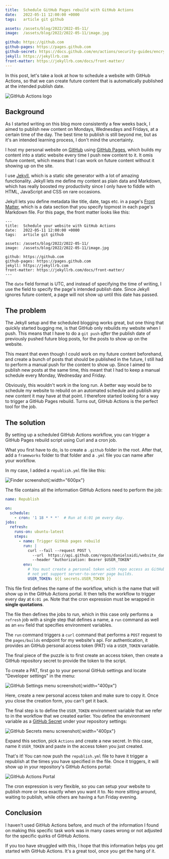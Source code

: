 ```yaml
---
title:  Schedule GitHub Pages rebuild with GitHub Actions
date:   2022-05-11 12:00:00 +0000
tags:   article git github

assets: /assets/blog/2022/2022-05-11/
image:  /assets/blog/2022/2022-05-11/image.jpg

github: https://github.com
github-pages: https://pages.github.com
github-secret: https://docs.github.com/en/actions/security-guides/encrypted-secrets
jekyll: https://jekyllrb.com
front-matter: https://jekyllrb.com/docs/front-matter/
---
```


In this post, let's take a look at how to schedule a website with GitHub Actions, so that we can create future content that is automatically published at the intended publish date.

![GitHub Actions logo]({{page.image}})


## Background

As I started writing on this blog more consistently a few weeks back, I aimed to publish new content on Mondays, Wednesdays and Fridays, at a certain time of the day. The best time to publish is still beyond me, but as it's an intended learning process, I don't mind the uncertainty.

I host my personal website on [GitHub]({{page.github}}) using [GitHub Pages]({{page.github-pages}}), which builds my content into a static website every time I push new content to it. It omis future content, which means that I can work on future content without it showing up on the site.

I use [Jekyll]({{page.jekyll}}), which is a static site generator with a lot of amazing functionality. Jekyll lets me define my content as plain data and Markdown, which has really boosted my productivity since I only have to fiddle with HTML, JavaScript and CSS on rare occasions.

Jekyll lets you define metadata like title, date, tags etc. in a page's [Front Matter]({{page.front-matter}}), which is a data section that you specify topmost in each page's Markdown file. For this page, the front matter looks like this:

```
---
title:  Schedule your website with GitHub Actions
date:   2022-05-11 12:00:00 +0000
tags:   article git github

assets: /assets/blog/2022/2022-05-11/
image:  /assets/blog/2022/2022-05-11/image.jpg

github: https://github.com
github-pages: https://pages.github.com
jekyll: https://jekyllrb.com
front-matter: https://jekyllrb.com/docs/front-matter/
---
```

The `date` field format is UTC, and instead of specifying the time of writing, I use the field to specify the page's intended publish date. Since Jekyll ignores future content, a page will not show up until this date has passed.


## The problem

The Jekyll setup and the scheduled blogging works great, but one thing that quickly started bugging me, is that GitHub only rebuilds my website when I push. This means that I have to do a `git push` *after* the publish date of previously pushed future blog posts, for the posts to show up on the website.

This meant that even though I could work on my future content beforehand, and create a bunch of posts that should be published in the future, I still had to perform a manual push for the content to show up. Since I aimed to publish new posts at the same time, this meant that I had to keep a manual schedule every Monday, Wednesday and Friday.

Obviously, this wouldn't work in the long run. A better way would be to schedule my website to rebuild on an automated schedule and publish any new content it may have at that point. I therefore started looking for a way to trigger a GitHub Pages rebuild. Turns out, GitHub Actions is the perfect tool for the job.


## The solution

By setting up a scheduled GitHub Actions workflow, you can trigger a GitHub Pages rebuild script using Curl and a cron job.

What you first have to do, is to create a `.github` folder in the root. After that, add a `frameworks` folder to that folder and a `.yml` file you can name after your workflow.

In my case, I added a `republish.yml` file like this:

![Finder screenshot]({{page.assets}}finder.jpg){:width="600px"}

The file contains all the information GitHub Actions need to perform the job:

```yml
name: Republish

on:
  schedule:
    - cron: '1 18 * * *'  # Run at 6:01 pm every day.
jobs:
  refresh:
    runs-on: ubuntu-latest
    steps:
      - name: Trigger GitHub pages rebuild
        run: |
          curl --fail --request POST \
            --url  https://api.github.com/repos/danielsaidi/website_danielsaidi/pages/builds \
            --header "Authorization: Bearer $USER_TOKEN"
        env:
          # You must create a personal token with repo access as GitHub does
          # not yet support server-to-server page builds.
          USER_TOKEN: ${{ secrets.USER_TOKEN }}
```

This file first defines the name of the workflow, which is the name that will show up in the GitHub Actions portal. It then tells the workflow to trigger every day at `6:01 pm`. Note that the cron expression must be wrapped in **single quotations**.

The file then defines the jobs to run, which in this case only performs a `refresh` job with a single step that defines a name, a `run` command as well as an `env` field that specifies environment variables.

The `run` command triggers a `curl` command that performs a `POST` request to the `pages/builds` endpoint for my website's api. For authentication, it provides an GitHub personal access token (PAT) via a `USER_TOKEN` variable.

The final piece of the puzzle is to first create an access token, then create a GitHub repository secret to provide the token to the script.

To create a PAT, first go to your personal GitHub settings and locate "Developer settings" in the menu:

![GitHub Settings menu screenshot]({{page.assets}}github-settings-2.jpg){:width="400px"}

Here, create a new personal access token and make sure to copy it. Once you close the creation form, you can't get it back.

The final step is to define the `USER_TOKEN` environment variable that we refer to in the workflow that we created earlier. You define the environment variable as a [GitHub Secret]({{page.github-secret}}) under your repository settings:

![GitHub Secrets menu screenshot]({{page.assets}}github-secrets.jpg){:width="400px"}

Expand this section, pick `Actions` and create a new secret. In this case, name it `USER_TOKEN` and paste in the access token you just created.

That's it! You can now push the `republish.yml` file to have it trigger a republish at the times you have specified in the file. Once it triggers, it will show up in your repository's GitHub Actions portal:

![GitHub Actions Portal]({{page.assets}}github-actions.jpg)

The cron expression is very flexible, so you can setup your website to publish more or less exactly when you want it to. No more sitting around, waiting to publish, while others are having a fun Friday evening.


## Conclusion

I haven't used GitHub Actions before, and much of the information I found on making this specific task work was in many cases wrong or not adjusted for the specific quirks of GitHub Actions. 

If you too have struggled with this, I hope that this information helps you get started with GitHub Actions. It's a great tool, once you get the hang of it.